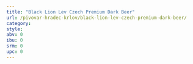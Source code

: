 ```yaml
---
title: "Black Lion Lev Czech Premium Dark Beer"
url: /pivovar-hradec-krlov/black-lion-lev-czech-premium-dark-beer/
category: 
style: 
abv: 0
ibu: 0
srm: 0
upc: 0
---
```


